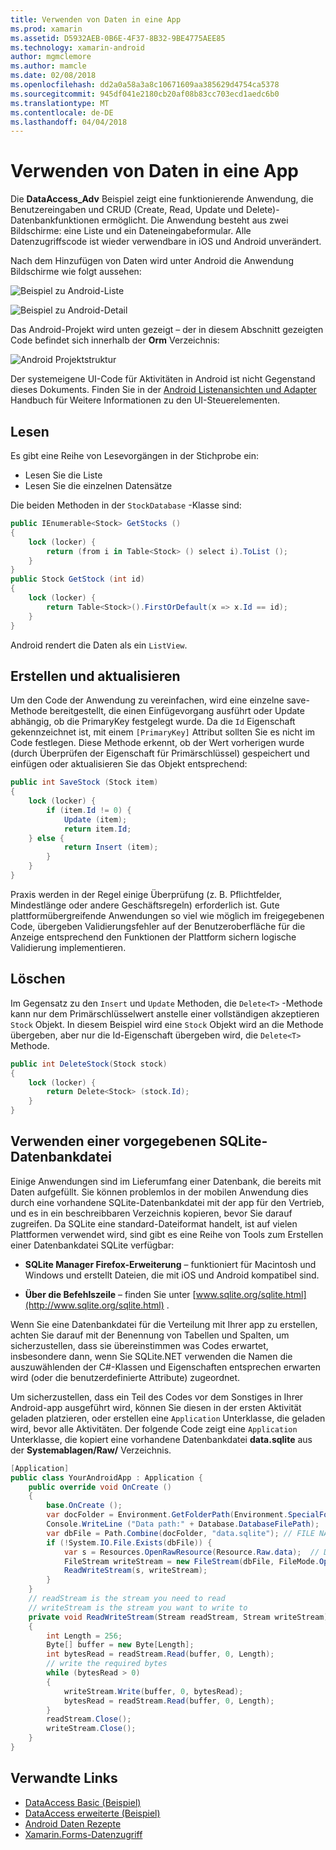 ```yaml
---
title: Verwenden von Daten in eine App
ms.prod: xamarin
ms.assetid: D5932AEB-0B6E-4F37-8B32-9BE4775AEE85
ms.technology: xamarin-android
author: mgmclemore
ms.author: mamcle
ms.date: 02/08/2018
ms.openlocfilehash: dd2a0a58a3a8c10671609aa385629d4754ca5378
ms.sourcegitcommit: 945df041e2180cb20af08b83cc703ecd1aedc6b0
ms.translationtype: MT
ms.contentlocale: de-DE
ms.lasthandoff: 04/04/2018
---
```

# <a name="using-data-in-an-app"></a>Verwenden von Daten in eine App

Die **DataAccess_Adv** Beispiel zeigt eine funktionierende Anwendung, die Benutzereingaben und CRUD (Create, Read, Update und Delete)-Datenbankfunktionen ermöglicht. Die Anwendung besteht aus zwei Bildschirme: eine Liste und ein Dateneingabeformular. Alle Datenzugriffscode ist wieder verwendbare in iOS und Android unverändert.

Nach dem Hinzufügen von Daten wird unter Android die Anwendung Bildschirme wie folgt aussehen:

![Beispiel zu Android-Liste](using-data-in-an-app-images/image11.png "Beispiel zu Android-Liste")

![Beispiel zu Android-Detail](using-data-in-an-app-images/image12.png "Beispiel zu Android-Detail")

Das Android-Projekt wird unten gezeigt &ndash; der in diesem Abschnitt gezeigten Code befindet sich innerhalb der **Orm** Verzeichnis:

![Android Projektstruktur](using-data-in-an-app-images/image14.png "Android-Projekt-Struktur")

Der systemeigene UI-Code für Aktivitäten in Android ist nicht Gegenstand dieses Dokuments. Finden Sie in der [Android Listenansichten und Adapter](~/android/user-interface/layouts/list-view/index.md) Handbuch für Weitere Informationen zu den UI-Steuerelementen.

## <a name="read"></a>Lesen

Es gibt eine Reihe von Lesevorgängen in der Stichprobe ein:

-  Lesen Sie die Liste
-  Lesen Sie die einzelnen Datensätze

Die beiden Methoden in der `StockDatabase` -Klasse sind:

```csharp
public IEnumerable<Stock> GetStocks ()
{
    lock (locker) {
        return (from i in Table<Stock> () select i).ToList ();
    }
}
public Stock GetStock (int id)
{
    lock (locker) {
        return Table<Stock>().FirstOrDefault(x => x.Id == id);
    }
}
```

Android rendert die Daten als ein `ListView`.

## <a name="create-and-update"></a>Erstellen und aktualisieren

Um den Code der Anwendung zu vereinfachen, wird eine einzelne save-Methode bereitgestellt, die einen Einfügevorgang ausführt oder Update abhängig, ob die PrimaryKey festgelegt wurde. Da die `Id` Eigenschaft gekennzeichnet ist, mit einem `[PrimaryKey]` Attribut sollten Sie es nicht im Code festlegen. Diese Methode erkennt, ob der Wert vorherigen wurde (durch Überprüfen der Eigenschaft für Primärschlüssel) gespeichert und einfügen oder aktualisieren Sie das Objekt entsprechend:

```csharp
public int SaveStock (Stock item)
{
    lock (locker) {
        if (item.Id != 0) {
            Update (item);
            return item.Id;
    } else {
            return Insert (item);
        }
    }
}
```

Praxis werden in der Regel einige Überprüfung (z. B. Pflichtfelder, Mindestlänge oder andere Geschäftsregeln) erforderlich ist. Gute plattformübergreifende Anwendungen so viel wie möglich im freigegebenen Code, übergeben Validierungsfehler auf der Benutzeroberfläche für die Anzeige entsprechend den Funktionen der Plattform sichern logische Validierung implementieren.

## <a name="delete"></a>Löschen

Im Gegensatz zu den `Insert` und `Update` Methoden, die `Delete<T>` -Methode kann nur dem Primärschlüsselwert anstelle einer vollständigen akzeptieren `Stock` Objekt. In diesem Beispiel wird eine `Stock` Objekt wird an die Methode übergeben, aber nur die Id-Eigenschaft übergeben wird, die `Delete<T>` Methode.

```csharp
public int DeleteStock(Stock stock)
{
    lock (locker) {
        return Delete<Stock> (stock.Id);
    }
}
```

## <a name="using-a-pre-populated-sqlite-database-file"></a>Verwenden einer vorgegebenen SQLite-Datenbankdatei

Einige Anwendungen sind im Lieferumfang einer Datenbank, die bereits mit Daten aufgefüllt. Sie können problemlos in der mobilen Anwendung dies durch eine vorhandene SQLite-Datenbankdatei mit der app für den Vertrieb, und es in ein beschreibbaren Verzeichnis kopieren, bevor Sie darauf zugreifen. Da SQLite eine standard-Dateiformat handelt, ist auf vielen Plattformen verwendet wird, sind gibt es eine Reihe von Tools zum Erstellen einer Datenbankdatei SQLite verfügbar:

-   **SQLite Manager Firefox-Erweiterung** &ndash; funktioniert für Macintosh und Windows und erstellt Dateien, die mit iOS und Android kompatibel sind.

-   **Über die Befehlszeile** &ndash; finden Sie unter [www.sqlite.org/sqlite.html](http://www.sqlite.org/sqlite.html) .

Wenn Sie eine Datenbankdatei für die Verteilung mit Ihrer app zu erstellen, achten Sie darauf mit der Benennung von Tabellen und Spalten, um sicherzustellen, dass sie übereinstimmen was Codes erwartet, insbesondere dann, wenn Sie SQLite.NET verwenden die Namen die auszuwählenden der C#-Klassen und Eigenschaften entsprechen erwarten wird (oder die benutzerdefinierte Attribute) zugeordnet.

Um sicherzustellen, dass ein Teil des Codes vor dem Sonstiges in Ihrer Android-app ausgeführt wird, können Sie diesen in der ersten Aktivität geladen platzieren, oder erstellen eine `Application` Unterklasse, die geladen wird, bevor alle Aktivitäten. Der folgende Code zeigt eine `Application` Unterklasse, die kopiert eine vorhandene Datenbankdatei **data.sqlite** aus der **Systemablagen/Raw/** Verzeichnis.

```csharp
[Application]
public class YourAndroidApp : Application {
    public override void OnCreate ()
    {
        base.OnCreate ();
        var docFolder = Environment.GetFolderPath(Environment.SpecialFolder.Personal);
        Console.WriteLine ("Data path:" + Database.DatabaseFilePath);
        var dbFile = Path.Combine(docFolder, "data.sqlite"); // FILE NAME TO USE WHEN COPIED
        if (!System.IO.File.Exists(dbFile)) {
            var s = Resources.OpenRawResource(Resource.Raw.data);  // DATA FILE RESOURCE ID
            FileStream writeStream = new FileStream(dbFile, FileMode.OpenOrCreate, FileAccess.Write);
            ReadWriteStream(s, writeStream);
        }
    }
    // readStream is the stream you need to read
    // writeStream is the stream you want to write to
    private void ReadWriteStream(Stream readStream, Stream writeStream)
    {
        int Length = 256;
        Byte[] buffer = new Byte[Length];
        int bytesRead = readStream.Read(buffer, 0, Length);
        // write the required bytes
        while (bytesRead > 0)
        {
            writeStream.Write(buffer, 0, bytesRead);
            bytesRead = readStream.Read(buffer, 0, Length);
        }
        readStream.Close();
        writeStream.Close();
    }
}
```


## <a name="related-links"></a>Verwandte Links

- [DataAccess Basic (Beispiel)](https://github.com/xamarin/mobile-samples/tree/master/DataAccess/Basic)
- [DataAccess erweiterte (Beispiel)](https://github.com/xamarin/mobile-samples/tree/master/DataAccess/Advanced)
- [Android Daten Rezepte](https://developer.xamarin.com/recipes/android/data/)
- [Xamarin.Forms-Datenzugriff](~/xamarin-forms/app-fundamentals/databases.md)
